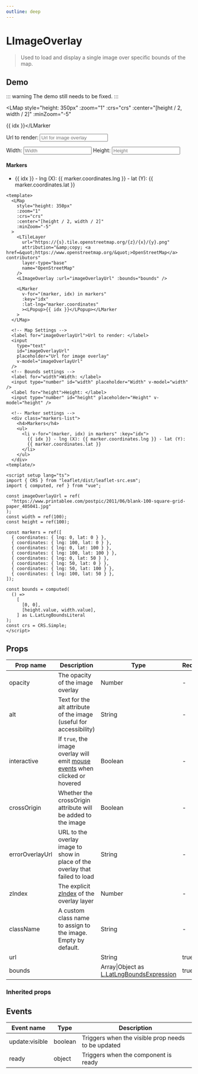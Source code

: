 ```yaml
---
outline: deep
---
```


# LImageOverlay

> Used to load and display a single image over specific bounds of the map.

## Demo

::: warning
The demo still needs to be fixed.
:::

<script setup lang="ts">
import L from "leaflet";
import "leaflet/dist/leaflet.css";
import { CRS } from "leaflet/dist/leaflet-src.esm";
import { computed, ref } from "vue";
import { LMap, LTileLayer, LImageOverlay, LMarker, LPopup } from "@vue-leaflet/vue-leaflet";

const imageOverlayUrl = ref(
  "https://www.printablee.com/postpic/2011/06/blank-100-square-grid-paper_405041.jpg"
);
const width = ref(100);
const height = ref(100);

const markers = ref([
  { coordinates: { lng: 0, lat: 0 } },
  { coordinates: { lng: 100, lat: 0 } },
  { coordinates: { lng: 0, lat: 100 } },
  { coordinates: { lng: 100, lat: 100 } },
  { coordinates: { lng: 0, lat: 50 } },
  { coordinates: { lng: 50, lat: 0 } },
  { coordinates: { lng: 50, lat: 100 } },
  { coordinates: { lng: 100, lat: 50 } },
]);

const bounds = computed(
  () =>
    [
      [0, 0],
      [height.value, width.value],
    ] as L.LatLngBoundsLiteral
);
const crs = CRS.Simple;
</script>

<LMap
  style="height: 350px"
  :zoom="1"
  :crs="crs"
  :center="[height / 2, width / 2]"
  :minZoom="-5"
>
  <LTileLayer
    url="https://{s}.tile.openstreetmap.org/{z}/{x}/{y}.png"
    attribution="&amp;copy; <a href=&quot;https://www.openstreetmap.org/&quot;>OpenStreetMap</a> contributors"
    layer-type="base"
    name="OpenStreetMap"
  />
  <LImageOverlay :url="imageOverlayUrl" :bounds="bounds" />

  <LMarker
    v-for="(marker, idx) in markers"
    :key="idx"
    :lat-lng="marker.coordinates"
    ><LPopup>{{ idx }}</LPopup></LMarker
  >
</LMap>

<!-- Map Settings -->
<label for="imageOverlayUrl">Url to render: </label>
<input
  type="text"
  id="imageOverlayUrl"
  placeholder="Url for image overlay"
  v-model="imageOverlayUrl"
/>
<!-- Bounds settings -->
<label for="width">Width: </label>
<input type="number" id="width" placeholder="Width" v-model="width" />
<label for="height">Height: </label>
<input type="number" id="height" placeholder="Height" v-model="height" />

<!-- Marker settings -->
<div class="markers-list">
  <h4>Markers</h4>
  <ul>
    <li v-for="(marker, idx) in markers" :key="idx">
      {{ idx }} - lng (X): {{ marker.coordinates.lng }} - lat (Y):
      {{ marker.coordinates.lat }}
    </li>
  </ul>
</div>

```vue
<template>
  <LMap
    style="height: 350px"
    :zoom="1"
    :crs="crs"
    :center="[height / 2, width / 2]"
    :minZoom="-5"
  >
    <LTileLayer
      url="https://{s}.tile.openstreetmap.org/{z}/{x}/{y}.png"
      attribution="&amp;copy; <a href=&quot;https://www.openstreetmap.org/&quot;>OpenStreetMap</a> contributors"
      layer-type="base"
      name="OpenStreetMap"
    />
    <LImageOverlay :url="imageOverlayUrl" :bounds="bounds" />

    <LMarker
      v-for="(marker, idx) in markers"
      :key="idx"
      :lat-lng="marker.coordinates"
      ><LPopup>{{ idx }}</LPopup></LMarker
    >
  </LMap>

  <!-- Map Settings -->
  <label for="imageOverlayUrl">Url to render: </label>
  <input
    type="text"
    id="imageOverlayUrl"
    placeholder="Url for image overlay"
    v-model="imageOverlayUrl"
  />
  <!-- Bounds settings -->
  <label for="width">Width: </label>
  <input type="number" id="width" placeholder="Width" v-model="width" />
  <label for="height">Height: </label>
  <input type="number" id="height" placeholder="Height" v-model="height" />

  <!-- Marker settings -->
  <div class="markers-list">
    <h4>Markers</h4>
    <ul>
      <li v-for="(marker, idx) in markers" :key="idx">
        {{ idx }} - lng (X): {{ marker.coordinates.lng }} - lat (Y):
        {{ marker.coordinates.lat }}
      </li>
    </ul>
  </div>
<template/>

<script setup lang="ts">
import { CRS } from "leaflet/dist/leaflet-src.esm";
import { computed, ref } from "vue";

const imageOverlayUrl = ref(
  "https://www.printablee.com/postpic/2011/06/blank-100-square-grid-paper_405041.jpg"
);
const width = ref(100);
const height = ref(100);

const markers = ref([
  { coordinates: { lng: 0, lat: 0 } },
  { coordinates: { lng: 100, lat: 0 } },
  { coordinates: { lng: 0, lat: 100 } },
  { coordinates: { lng: 100, lat: 100 } },
  { coordinates: { lng: 0, lat: 50 } },
  { coordinates: { lng: 50, lat: 0 } },
  { coordinates: { lng: 50, lat: 100 } },
  { coordinates: { lng: 100, lat: 50 } },
]);

const bounds = computed(
  () =>
    [
      [0, 0],
      [height.value, width.value],
    ] as L.LatLngBoundsLiteral
);
const crs = CRS.Simple;
</script>
```

## Props

| Prop name       | Description                                                                                                                           | Type                                                                                                                                                                         | Required | Default |
| --------------- | ------------------------------------------------------------------------------------------------------------------------------------- | ---------------------------------------------------------------------------------------------------------------------------------------------------------------------------- | -------- | ------- |
| opacity         | The opacity of the image overlay                                                                                                      | Number                                                                                                                                                                       | -        | 1.0     |
| alt             | Text for the alt attribute of the image (useful for accessibility)                                                                    | String                                                                                                                                                                       | -        | ''      |
| interactive     | If `true`, the image overlay will emit [mouse events](https://leafletjs.com/reference.html#interactive-layer) when clicked or hovered | Boolean                                                                                                                                                                      | -        | false   |
| crossOrigin     | Whether the crossOrigin attribute will be added to the image                                                                          | Boolean                                                                                                                                                                      | -        | false   |
| errorOverlayUrl | URL to the overlay image to show in place of the overlay that failed to load                                                          | String                                                                                                                                                                       | -        | ''      |
| zIndex          | The explicit [zIndex](https://developer.mozilla.org/docs/Web/CSS/CSS_Positioning/Understanding_z_index) of the overlay layer          | Number                                                                                                                                                                       | -        | 1       |
| className       | A custom class name to assign to the image. Empty by default.                                                                         | String                                                                                                                                                                       | -        | ''      |
| url             |                                                                                                                                       | String                                                                                                                                                                       | true     |         |
| bounds          |                                                                                                                                       | Array\|Object as [L.LatLngBoundsExpression](https://github.com/DefinitelyTyped/DefinitelyTyped/blob/45d34da16d9556b29be0469dbb66337735690feb/types/leaflet/v0/index.d.ts#L5) | true     | null    |

### Inherited props

<!--@include: ./props/layer-props.md-->

## Events

| Event name     | Type    | Description                                        |
| -------------- | ------- | -------------------------------------------------- |
| update:visible | boolean | Triggers when the visible prop needs to be updated |
| ready          | object  | Triggers when the component is ready               |

